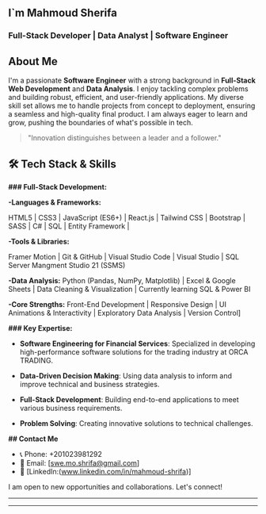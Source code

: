 
## I`m Mahmoud Sherifa

### Full-Stack Developer | Data Analyst | Software Engineer

## About Me

I'm a passionate **Software Engineer** with a strong background in **Full-Stack Web Development** and **Data Analysis**. I enjoy tackling complex problems and building robust, efficient, and user-friendly applications. My diverse skill set allows me to handle projects from concept to deployment, ensuring a seamless and high-quality final product. I am always eager to learn and grow, pushing the boundaries of what's possible in tech.

> "Innovation distinguishes between a leader and a follower."

## 🛠 Tech Stack & Skills

**### Full-Stack Development:**

**-Languages & Frameworks:**

HTML5 | CSS3 | JavaScript (ES6+) | React.js | Tailwind CSS | Bootstrap | SASS | C# | SQL | Entity Framework | 

**-Tools & Libraries:**

Framer Motion | Git & GitHub | Visual Studio Code | Visual Studio | SQL Server Mangment Studio 21 (SSMS) 

**-Data Analysis:**
Python (Pandas, NumPy, Matplotlib) | Excel & Google Sheets | Data Cleaning & Visualization | Currently learning SQL & Power BI

**-Core Strengths:**
Front-End Development | Responsive Design | UI Animations & Interactivity | Exploratory Data Analysis | Version Control]

**### Key Expertise:**
-   **Software Engineering for Financial Services**: Specialized in developing high-performance software solutions for the trading industry at ORCA TRADING.
  
-   **Data-Driven Decision Making**: Using data analysis to inform and improve technical and business strategies.
   
-   **Full-Stack Development**: Building end-to-end applications to meet various business requirements.
   
-   **Problem Solving**: Creating innovative solutions to technical challenges.

**## Contact Me**
  - 📞 Phone: +201023981292
  - 📧 Email: [swe.mo.shrifa@gmail.com]
  - 🔗 [LinkedIn:(www.linkedin.com/in/mahmoud-shrifa)]

I am open to new opportunities and collaborations. Let's connect\!

-----

-----

